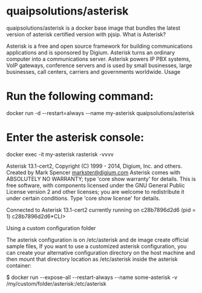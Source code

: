 # quaipsolutions/asterisk

quaipsolutions/asterisk is a docker base image that bundles the latest version of asterisk certified version with pjsip.
What is Asterisk?

Asterisk is a free and open source framework for building communications applications and is sponsored by Digium.
Asterisk turns an ordinary computer into a communications server. Asterisk powers IP PBX systems, VoIP gateways, conference servers and is used by small businesses, large businesses, call centers, carriers and governments worldwide.
Usage

# Run the following command:

docker run -d --restart=always --name my-asterisk quaipsolutions/asterisk

# Enter the asterisk console:

docker exec -it my-asterisk rasterisk -vvvv

Asterisk 13.1-cert2, Copyright (C) 1999 - 2014, Digium, Inc. and others. 
Created by Mark Spencer <markster@digium.com>
Asterisk comes with ABSOLUTELY NO WARRANTY; type 'core show warranty' for details.
This is free software, with components licensed under the GNU General Public  
License version 2 and other licenses; you are welcome to redistribute it under
certain conditions. Type 'core show license' for details.

Connected to Asterisk 13.1-cert2 currently running on c28b7896d2d6 (pid = 1)
c28b7896d2d6*CLI>

Using a custom configuration folder

The asterisk configuration is on /etc/asterisk and de image create official sample files, If you want to use a customized asterisk configuration, you can create your alternative configuration directory on the host machine and then mount that directory location as /etc/asterisk inside the asterisk container:

$ docker run --expose-all --restart-always --name some-asterisk -v /my/custom/folder/asterisk:/etc/asterisk
